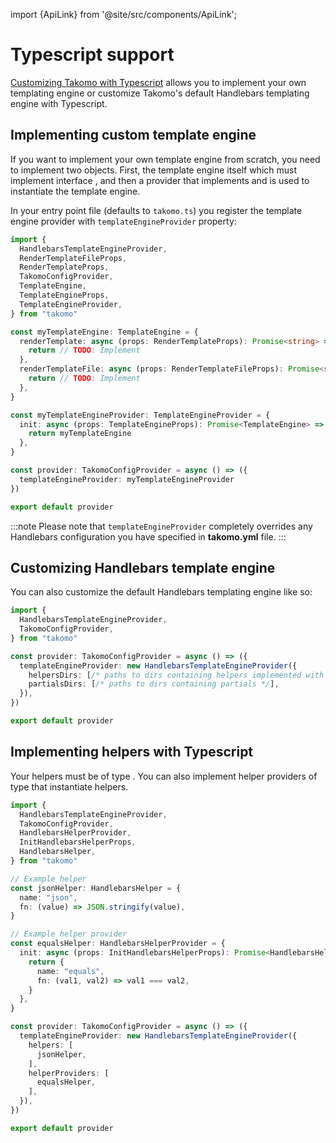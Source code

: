 import {ApiLink} from '@site/src/components/ApiLink';

# Typescript support

[Customizing Takomo with Typescript](configuration/typescript-support.md) allows you to implement your own templating engine or customize Takomo's default Handlebars templating engine with Typescript.

## Implementing custom template engine

If you want to implement your own template engine from scratch, you need to implement two objects. First, the template engine itself which must implement interface <ApiLink text="TemplateEngine" source="interfaces/TemplateEngine.html"/>, and then a provider that implements <ApiLink text="TemplateEngineProvider" source="interfaces/TemplateEngineProvider.html"/> and is used to instantiate the template engine.

In your entry point file (defaults to `takomo.ts`) you register the template engine provider with `templateEngineProvider` property:

```typescript title=takomo.ts
import {
  HandlebarsTemplateEngineProvider,
  RenderTemplateFileProps,
  RenderTemplateProps,
  TakomoConfigProvider,
  TemplateEngine,
  TemplateEngineProps,
  TemplateEngineProvider,
} from "takomo"

const myTemplateEngine: TemplateEngine = {
  renderTemplate: async (props: RenderTemplateProps): Promise<string> => {
    return // TODO: Implement
  },
  renderTemplateFile: async (props: RenderTemplateFileProps): Promise<string> => {
    return // TODO: Implement
  },
}

const myTemplateEngineProvider: TemplateEngineProvider = {
  init: async (props: TemplateEngineProps): Promise<TemplateEngine> => {
    return myTemplateEngine
  },
}

const provider: TakomoConfigProvider = async () => ({
  templateEngineProvider: myTemplateEngineProvider
})

export default provider
```

:::note
Please note that `templateEngineProvider` completely overrides any Handlebars configuration you have specified in **takomo.yml** file.
:::

## Customizing Handlebars template engine

You can also customize the default Handlebars templating engine like so:


```typescript title=takomo.ts
import { 
  HandlebarsTemplateEngineProvider, 
  TakomoConfigProvider,
} from "takomo"

const provider: TakomoConfigProvider = async () => ({
  templateEngineProvider: new HandlebarsTemplateEngineProvider({
    helpersDirs: [/* paths to dirs containing helpers implemented with JavaScript */],
    partialsDirs: [/* paths to dirs containing partials */],
  }),
})

export default provider
```

## Implementing helpers with Typescript

Your helpers must be of type <ApiLink text="HandlebarsHelper" source="interfaces/HandlebarsHelper.html"/>. You can also implement helper providers of type <ApiLink text="HandlebarsHelperProvider" source="interfaces/HandlebarsHelperProvider.html"/> that instantiate helpers.

```typescript title=takomo.ts
import { 
  HandlebarsTemplateEngineProvider, 
  TakomoConfigProvider, 
  HandlebarsHelperProvider, 
  InitHandlebarsHelperProps,  
  HandlebarsHelper,
} from "takomo"

// Example helper
const jsonHelper: HandlebarsHelper = {
  name: "json",
  fn: (value) => JSON.stringify(value),
}

// Example helper provider
const equalsHelper: HandlebarsHelperProvider = {
  init: async (props: InitHandlebarsHelperProps): Promise<HandlebarsHelper> => {
    return {
      name: "equals",
      fn: (val1, val2) => val1 === val2,
    }
  },
}

const provider: TakomoConfigProvider = async () => ({
  templateEngineProvider: new HandlebarsTemplateEngineProvider({
    helpers: [
      jsonHelper,
    ],
    helperProviders: [
      equalsHelper,  
    ],
  }),
})

export default provider
```
